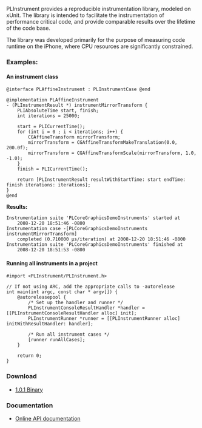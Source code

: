 PLInstrument provides a reproducible instrumentation library, modeled on xUnit. The library is intended to facilitate the instrumentation of performance critical code, and provide comparable results over the lifetime of the code base.

The library was developed primarily for the purpose of measuring code runtime on the iPhone, where CPU resources are significantly constrained.

### Examples: ###

#### An instrument class ####

```
@interface PLAffineInstrument : PLInstrumentCase @end

@implementation PLAffineInstrument
- (PLInstrumentResult *) instrumentMirrorTransform {
    PLIAbsoluteTime start, finish;
    int iterations = 25000;

    start = PLICurrentTime();
    for (int i = 0 ; i < iterations; i++) {
        CGAffineTransform mirrorTransform;
        mirrorTransform = CGAffineTransformMakeTranslation(0.0, 200.0f);
        mirrorTransform = CGAffineTransformScale(mirrorTransform, 1.0, -1.0);
    }
    finish = PLICurrentTime();

    return [PLInstrumentResult resultWithStartTime: start endTime: finish iterations: iterations];
}
@end
```

**Results:**

```
Instrumentation suite 'PLCoreGraphicsDemoInstruments' started at
    2008-12-20 18:51:46 -0800
Instrumentation case -[PLCoreGraphicsDemoInstruments instrumentMirrorTransform]
    completed (0.710000 μs/iteration) at 2008-12-20 18:51:46 -0800
Instrumentation suite 'PLCoreGraphicsDemoInstruments' finished at
    2008-12-20 18:51:53 -0800
```

#### Running all instruments in a project ####

```
#import <PLInstrument/PLInstrument.h>

// If not using ARC, add the appropriate calls to -autorelease
int main(int argc, const char * argv[]) {
    @autoreleasepool {
        /* Set up the handler and runner */
        PLInstrumentConsoleResultHandler *handler = [[PLInstrumentConsoleResultHandler alloc] init];
        PLInstrumentRunner *runner = [[PLInstrumentRunner alloc] initWithResultHandler: handler];

        /* Run all instrument cases */
        [runner runAllCases];
    }

    return 0;
}
```

### Download ###

  * [1.0.1 Binary](http://plinstrument.googlecode.com/files/PLInstrument-1.0.1.dmg)

### Documentation ###

  * [Online API documentation](http://plinstrument.googlecode.com/svn/tags/plinstrument-1.0.1/docs/index.html)